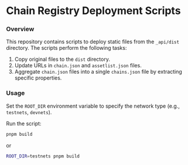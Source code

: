 # Chain Registry Deployment Scripts

### Overview

This repository contains scripts to deploy static files from the `_api/dist` directory. The scripts perform the following tasks:

1. Copy original files to the `dist` directory.
2. Update URLs in `chain.json` and `assetlist.json` files.
3. Aggregate `chain.json` files into a single `chains.json` file by extracting specific properties.

### Usage

Set the `ROOT_DIR` environment variable to specify the network type (e.g., `testnets`, `devnets`).

Run the script:

```sh
pnpm build
```

or

```sh
ROOT_DIR=testnets pnpm build
```
